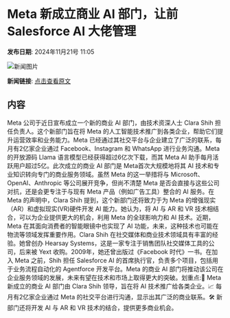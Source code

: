 # Meta 新成立商业 AI 部门，让前 Salesforce AI 大佬管理

**发布日期**: 2024年11月21号 11:05

![新闻图片](https://pic.chinaz.com/picmap/202207271436142427_0.jpg)

**新闻链接**: [点击查看原文](https://www.aibase.com/zh/news/13379)

## 内容

Meta 公司于近日宣布成立一个新的商业 AI 部门，由技术资深人士 Clara Shih 担任负责人。这个新部门旨在将 Meta 的人工智能技术推广到各类企业，帮助它们提升运营效率和业务能力。Meta 已经通过其社交平台与企业建立了广泛的联系，每月有2亿家企业通过 Facebook、Instagram 和 WhatsApp 进行业务沟通。Meta 的开放源码 Llama 语言模型已经获得超过6亿次下载，而其 Meta AI 助手每月活跃用户超过5亿。此次成立的商业 AI 部门是 Meta首次大规模地将其 AI 技术和专业知识转向专门的商业服务领域。虽然 Meta 的这一举措将与 Microsoft、OpenAI、Anthropic 等公司展开竞争，但尚不清楚 Meta 是否会直接与这些公司对抗，还是会更专注于与现有 Meta 产品（例如广告工具）整合的 AI 服务。在 Meta 的声明中，Clara Shih 提到，这个新部门还将致力于为 Meta 的增强现实（AR）和虚拟现实(VR)硬件开发 AI 能力。她认为，将 AI 与 AR 和 VR 技术相结合，可以为企业提供更大的机会，利用 Meta 的全球影响力和 AI 技术。近期，Meta 在其面向消费者的智能眼镜中也实现了 AI 功能，未来，这种技术也可能在物流等领域发挥重要作用。Clara Shih 在社交媒体和商业技术领域具有丰富的经验。她曾创办 Hearsay Systems，这是一家专注于销售团队社交媒体工具的公司，后来被 Yext 收购。2009年，她还曾出版过《Facebook 时代》一书。在加入 Meta 之前，Shih 担任 Salesforce AI 的首席执行官，负责多个项目，包括用于业务流程自动化的 Agentforce 开发平台。Meta 的商业 AI 部门将推动该公司在企业服务领域的发展，未来有望在技术和市场上取得更大的突破。划重点:🌟 Meta 新成立的商业 AI 部门由 Clara Shih 领导，旨在将 AI 技术推广给各类企业。📈 每月有2亿家企业通过 Meta 的社交平台进行沟通，显示出其广泛的商业联系。🛠️ 新部门还将开发 AI 与 AR 和 VR 技术的结合，提供更多商业机会。
